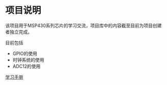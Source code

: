 # 项目说明

该项目用于MSP430系列芯片的学习交流，项目库中的内容截至目前为项目创建者独立完成。

目前包括

+ GPIO的使用
+ 时钟系统的使用
+ ADC12的使用



[学习手册]()